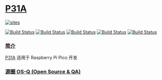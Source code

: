 ﻿# [P31A](https://github.com/OS-Q/P31A)

[![sites](http://182.61.61.133/link/resources/OSQ.png)](http://www.OS-Q.com)

[![Build Status](https://github.com/OS-Q/P31A/workflows/CI/badge.svg)](https://github.com/OS-Q/P31A/actions/workflows/CI.yml)
[![Build Status](https://github.com/OS-Q/P31A/workflows/CD/badge.svg)](https://github.com/OS-Q/P31A/actions/workflows/CD.yml)
[![Build Status](https://circleci.com/gh/OS-Q/P31A.svg?style=svg)](https://circleci.com/gh/OS-Q/P31A)
[![Build Status](https://travis-ci.com/OS-Q/P31A.svg?branch=master)](https://travis-ci.com/OS-Q/P31A)
[![Build Status](https://cloud.drone.io/api/badges/OS-Q/P31A/status.svg)](https://cloud.drone.io/OS-Q/P31A)

### [简介](https://github.com/OS-Q/P31A/wiki)

[P31A](https://github.com/OS-Q/P31A) 适用于 Raspberry Pi Pico 开发

### [源圈 OS-Q (Open Source & QA) ](http://www.OS-Q.com)
